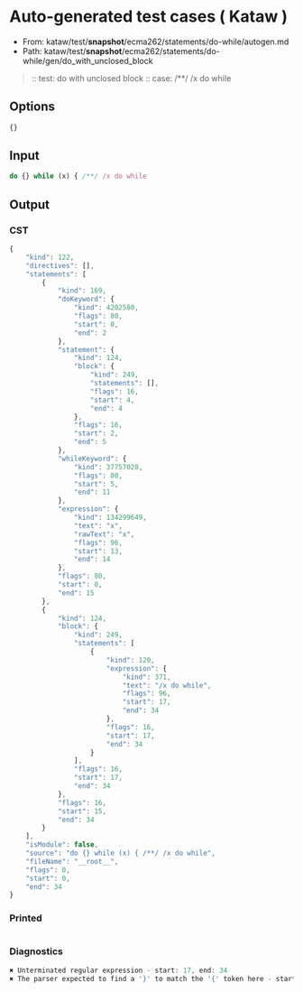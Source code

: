 # Auto-generated test cases ( Kataw )
- From: kataw/test/__snapshot__/ecma262/statements/do-while/autogen.md
- Path: kataw/test/__snapshot__/ecma262/statements/do-while/gen/do_with_unclosed_block
> :: test: do with unclosed block
> :: case: /**/ /x do while
## Options

`````js
{}
`````
## Input

`````js
do {} while (x) { /**/ /x do while
`````
## Output

### CST

```javascript
{
    "kind": 122,
    "directives": [],
    "statements": [
        {
            "kind": 169,
            "doKeyword": {
                "kind": 4202580,
                "flags": 80,
                "start": 0,
                "end": 2
            },
            "statement": {
                "kind": 124,
                "block": {
                    "kind": 249,
                    "statements": [],
                    "flags": 16,
                    "start": 4,
                    "end": 4
                },
                "flags": 16,
                "start": 2,
                "end": 5
            },
            "whileKeyword": {
                "kind": 37757028,
                "flags": 80,
                "start": 5,
                "end": 11
            },
            "expression": {
                "kind": 134299649,
                "text": "x",
                "rawText": "x",
                "flags": 96,
                "start": 13,
                "end": 14
            },
            "flags": 80,
            "start": 0,
            "end": 15
        },
        {
            "kind": 124,
            "block": {
                "kind": 249,
                "statements": [
                    {
                        "kind": 120,
                        "expression": {
                            "kind": 371,
                            "text": "/x do while",
                            "flags": 96,
                            "start": 17,
                            "end": 34
                        },
                        "flags": 16,
                        "start": 17,
                        "end": 34
                    }
                ],
                "flags": 16,
                "start": 17,
                "end": 34
            },
            "flags": 16,
            "start": 15,
            "end": 34
        }
    ],
    "isModule": false,
    "source": "do {} while (x) { /**/ /x do while",
    "fileName": "__root__",
    "flags": 0,
    "start": 0,
    "end": 34
}
```

### Printed

```javascript

```

### Diagnostics

```javascript
✖ Unterminated regular expression - start: 17, end: 34
✖ The parser expected to find a '}' to match the '{' token here - start: 23, end: 34

```

